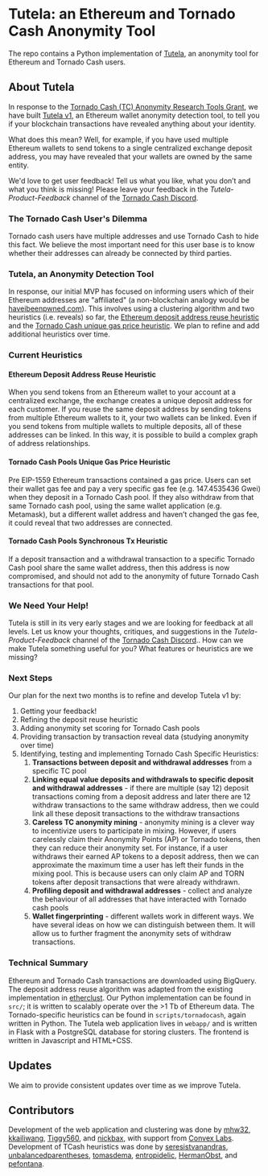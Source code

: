 # Tutela: an Ethereum and Tornado Cash Anonymity Tool

The repo contains a Python implementation of [Tutela](http://tutela.xyz), an anonymity tool for Ethereum and Tornado Cash users. 

## About Tutela

In response to the [Tornado Cash (TC) Anonymity Research Tools Grant](https://torn.community/t/funded-bounty-anonymity-research-tools/1437), we have built [Tutela v1](http://tutela.xyz), an Ethereum wallet anonymity detection tool, to tell you if your blockchain transactions have revealed anything about your identity.

What does this mean? Well, for example, if you have used multiple Ethereum wallets to send tokens to a single centralized exchange deposit address, you may have revealed that your wallets are owned by the same entity.

We'd love to get user feedback! Tell us what you like, what you don’t and what you think is missing! Please leave your feedback in the *Tutela-Product-Feedback* channel of the [Tornado Cash Discord](https://discord.gg/xGDKUbMx).

### The Tornado Cash User's Dilemma

Tornado cash users have multiple addresses and use Tornado Cash to hide this fact. We believe the most important need for this user base is to know whether their addresses can already be connected by third parties.

### Tutela, an Anonymity Detection Tool

In response, our initial MVP has focused on informing users which of their Ethereum addresses are "affiliated" (a non-blockchain analogy would be [haveibeenpwned.com](https://haveibeenpwned.com)). This involves using a clustering algorithm and two heuristics (i.e. reveals) so far, the [Ethereum deposit address reuse heuristic](https://link.springer.com/chapter/10.1007/978-3-030-51280-4_33) and the [Tornado Cash unique gas price heuristic](https://arxiv.org/abs/2005.14051). We plan to refine and add additional heuristics over time.

### Current Heuristics

#### Ethereum Deposit Address Reuse Heuristic

When you send tokens from an Ethereum wallet to your account at a centralized exchange, the exchange creates a unique deposit address for each customer. If you reuse the same deposit address by sending tokens from multiple Ethereum wallets to it, your two wallets can be linked. Even if you send tokens from multiple wallets to multiple deposits, all of these addresses can be linked. In this way, it is possible to build a complex graph of address relationships.

#### Tornado Cash Pools Unique Gas Price Heuristic

Pre EIP-1559 Ethereum transactions contained a gas price. Users can set their wallet gas fee and pay a very specific gas fee (e.g. 147.4535436 Gwei) when they deposit in a Tornado Cash pool. If they also withdraw from that same Tornado cash pool, using the same wallet application (e.g. Metamask), but a different wallet address and haven’t changed the gas fee, it could reveal that two addresses are connected.

#### Tornado Cash Pools Synchronous Tx Heuristic

If a deposit transaction and a withdrawal transaction to a specific Tornado Cash pool share the same wallet address, then this address is now compromised, and should not add to the anonymity of future Tornado Cash transactions for that pool.

### We Need Your Help!

Tutela is still in its very early stages and we are looking for feedback at all levels. Let us know your thoughts, critiques, and suggestions in the *Tutela-Product-Feedback* channel of the [Tornado Cash Discord](https://discord.gg/xGDKUbMx).. How can we make Tutela something useful for you? What features or heuristics are we missing?

### Next Steps

Our plan for the next two months is to refine and develop Tutela v1 by:

1. Getting your feedback!
2. Refining the deposit reuse heuristic
3. Adding anonymity set scoring for Tornado Cash pools
4. Providing transaction by transaction reveal data (studying anonymity over time)
5. Identifying, testing and implementing Tornado Cash Specific Heuristics:
    1. **Transactions between deposit and withdrawal addresses** from a specific TC pool
    2. **Linking equal value deposits and withdrawals to specific deposit and withdrawal addresses** - if there are multiple (say 12) deposit transactions coming from a deposit address and later there are 12 withdraw transactions to the same withdraw address, then we could link all these deposit transactions to the withdraw transactions
    3. **Careless TC anonymity mining** - anonymity mining is a clever way to incentivize users to participate in mixing. However, if users carelessly claim their Anonymity Points (AP) or Tornado tokens, then they can reduce their anonymity set. For instance, if a user withdraws their earned AP tokens to a deposit address, then we can approximate the maximum time a user has left their funds in the mixing pool. This is because users can only claim AP and TORN tokens after deposit transactions that were already withdrawn.
    4. **Profiling deposit and withdrawal addresses** - collect and analyze the behaviour of all addresses that have interacted with Tornado cash pools
    5. **Wallet fingerprinting** - different wallets work in different ways. We have several ideas on how we can distinguish between them. It will allow us to further fragment the anonymity sets of withdraw transactions.

### Technical Summary

Ethereum and Tornado Cash transactions are downloaded using BigQuery. The deposit address reuse algorithm was adapted from the existing implementation in [etherclust](https://github.com/etherclust/etherclust). Our Python implementation can be found in `src/`; it is written to scalably operate over the >1 Tb of Ethereum data. The Tornado-specific heuristics can be found in `scripts/tornadocash`, again written in Python. The Tutela web application lives in `webapp/` and is written in Flask with a PostgreSQL database for storing clusters. The frontend is written in Javascript and HTML+CSS. 

## Updates

We aim to provide consistent updates over time as we improve Tutela. 

## Contributors

Development of the web application and clustering was done by [mhw32](https://github.com/mhw32), [kkailiwang](https://github.com/kkailiwang), [Tiggy560](https://github.com/Tiggy560), and [nickbax](https://github.com/nickbax), with support from [Convex Labs](https://www.convexlabs.xyz). Development of TCash heuristics was done by [seresistvanandras](https://github.com/seresistvanandras), [unbalancedparentheses](https://github.com/unbalancedparentheses), [tomasdema](https://github.com/tomasdema), [entropidelic](https://github.com/entropidelic), [HermanObst](https://github.com/HermanObst), and [pefontana](https://github.com/pefontana). 